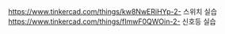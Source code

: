https://www.tinkercad.com/things/kw8NwERiHYp-2-
스위치 실습
https://www.tinkercad.com/things/fImwF0QWOin-2-
신호등 실습
